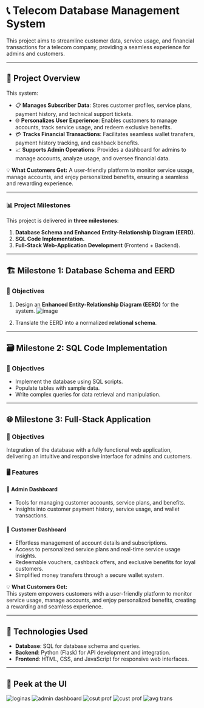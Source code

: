 # 📞 Telecom Database Management System  

This project aims to streamline customer data, service usage, and financial transactions for a telecom company, providing a seamless experience for admins and customers.  

---

## 🌟 Project Overview 

This system:  
- 📋 **Manages Subscriber Data**: Stores customer profiles, service plans, payment history, and technical support tickets.  
- 🌐 **Personalizes User Experience**: Enables customers to manage accounts, track service usage, and redeem exclusive benefits.  
- 💳 **Tracks Financial Transactions**: Facilitates seamless wallet transfers, payment history tracking, and cashback benefits.  
- 📈 **Supports Admin Operations**: Provides a dashboard for admins to manage accounts, analyze usage, and oversee financial data.  

💡 **What Customers Get:** A user-friendly platform to monitor service usage, manage accounts, and enjoy personalized benefits, ensuring a seamless and rewarding experience.  

---

### 📊 Project Milestones  

This project is delivered in **three milestones**:  
1. **Database Schema and Enhanced Entity-Relationship Diagram (EERD).**  
2. **SQL Code Implementation.**  
3. **Full-Stack Web-Application Development** (Frontend + Backend).  

---

## 🏗️ Milestone 1: Database Schema and EERD  

### 🎯 Objectives  
1. Design an **Enhanced Entity-Relationship Diagram (EERD)** for the system.
   ![image](https://github.com/user-attachments/assets/f2f833a1-4558-46aa-a969-10570b07434b)
 
3. Translate the EERD into a normalized **relational schema**.  


---

## 🗃️ Milestone 2: SQL Code Implementation  

### 🎯 Objectives  
- Implement the database using SQL scripts.  
- Populate tables with sample data.  
- Write complex queries for data retrieval and manipulation.  

---

## 🌐 Milestone 3: Full-Stack Application  

### 🎯 Objectives  
Integration of the database with a fully functional web application, delivering an intuitive and responsive interface for admins and customers.  

### 🖥️ Features  

#### 🔐 Admin Dashboard  
- Tools for managing customer accounts, service plans, and benefits.  
- Insights into customer payment history, service usage, and wallet transactions.  

#### 👤 Customer Dashboard  
- Effortless management of account details and subscriptions.  
- Access to personalized service plans and real-time service usage insights.  
- Redeemable vouchers, cashback offers, and exclusive benefits for loyal customers.  
- Simplified money transfers through a secure wallet system.  

💡 **What Customers Get:**  
This system empowers customers with a user-friendly platform to monitor service usage, manage accounts, and enjoy personalized benefits, creating a rewarding and seamless experience.  

---

## 🚀 Technologies Used  

- **Database**: SQL for database schema and queries.  
- **Backend**: Python (Flask) for API development and integration.  
- **Frontend**: HTML, CSS, and JavaScript for responsive web interfaces.  

---

## 👀 Peek at the UI 

![loginas](https://github.com/user-attachments/assets/d6d56e6d-496c-4631-beec-534eadf80180)
![admin dashboard](https://github.com/user-attachments/assets/cffee86a-ce60-4e1e-ab0a-08d0bb8f38cb)
![csut prof](https://github.com/user-attachments/assets/92037b8a-c759-41eb-97b2-39c1c37bc62d)
![cust prof](https://github.com/user-attachments/assets/b7134381-7038-4dfc-836b-cfd8f7107797)
![avg trans](https://github.com/user-attachments/assets/48109ee3-84db-4218-85bd-6a6fa181c7e1)
